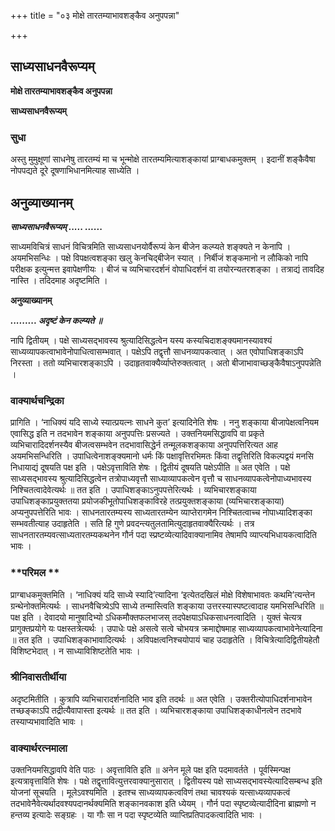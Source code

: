 +++
title = "०३ मोक्षे तारतम्याभावशङ्कैव अनुपपन्ना"

+++


## साध्यसाधनवैरूप्यम्

**मोक्षे तारतम्याभावशङ्कैव अनुपपन्ना**

**साध्यसाधनवैरूप्यम्**

### **सुधा**

अस्तु मुमुक्षूणां साधनेषु तारतम्यं मा च भून्मोक्षे तारतम्यमित्याशङ्कायां प्राग्बाधकमुक्तम् । इदानीं शङ्कैवैषा नोपपद्यते दूरे दूषणाभिधानमित्याह साध्येति ।

## **अनुव्याख्यानम्**

***साध्यसाधनवैरूप्यम् ..... ......***

साध्यमविचित्रं साधनं विचित्रमिति साध्यसाधनयोर्वैरूप्यं केन बीजेन कल्प्यते शङ्क्यते न केनापि । अयमभिसन्धिः । पक्षे विपक्षत्वशङ्का खलु केनचिद्बीजेन स्यात् । निर्बीजं शङ्कमानो न लौकिको नापि परीक्षक इत्युन्मत्त इवापेक्षणीयः । बीजं च व्यभिचारदर्शनं वोपाधिदर्शनं वा तयोरन्यतरशङ्का । तत्राद्यं तावदिह नास्ति । तदिदमाह अदृष्टमिति ।

**अनुव्याख्यानम्**

***......... अदृष्टं केन कल्प्यते ॥***

नापि द्वितीयम् । पक्षे साध्यसद्भावस्य श्रुत्यादिसिद्धत्वेन यस्य कस्यचिदाशङ्क्यमानस्यावश्यं साध्यव्यापकत्वाभावेनोपाधित्वासम्भवात् । पक्षेऽपि तद्वृत्तौ साधनव्यापकत्वात् । अत एवोपाधिशङ्काऽपि निरस्ता । ततो व्यभिचारशङ्काऽपि । उदाहृतवाक्यैर्व्याप्तेरुक्तत्वात् । अतो बीजाभावाच्छङ्कैवैषाऽनुपपन्नेति ।

### **वाक्यार्थचन्द्रिका**

प्रागिति । ‘नाधिक्यं यदि साध्ये स्यात्प्रयत्नः साधने कुत’ इत्यादिनेति शेषः । ननु शङ्काया बीजापेक्षत्वनियम एवासिद्ध इति न तदभावेन शङ्काया अनुपपत्तिः प्रसज्यते । उक्तनियमसिद्धावपि वा प्रकृते व्यभिचारादिदर्शनस्यैव बीजत्वसम्भवेन तदभावासिद्धेर्न तन्मूलकशङ्काया अनुपपत्तिरित्यत आह अयमभिसन्धिरिति । उपाधित्वेनाशङ्क्यमानो धर्मः किं पक्षावृत्तिरभिमतः किंवा तद्वृत्तिरिति विकल्पद्वयं मनसि निधायाद्यं दूषयति पक्ष इति । पक्षेऽवृत्ताविति शेषः । द्वितीयं दूषयति पक्षेऽपीति ॥ अत एवेति । पक्षे साध्यसद्भावस्य श्रुत्यादिसिद्धत्वेन तत्रोपाध्यवृत्तौ साध्याव्यापकत्वेन वृत्तौ च साधनव्यापकत्वेनोपाध्यभावस्य निश्चितत्वादेवेत्यर्थः ॥ तत इति । उपाधिशङ्काऽनुपपत्तेरित्यर्थः । व्यभिचारशङ्काया उपाधिशङ्काप्रयुक्ततया प्रयोजकीभूतोपाधिशङ्काविरहे तत्प्रयुक्तशङ्काया (व्यभिचारशङ्काया) अप्यनुपपत्तेरिति भावः । साधनतारतम्यस्य साध्यतारतम्येन व्याप्तेरागमेन निश्चितत्वाच्च नोपाध्यादिशङ्का सम्भवतीत्याह उदाहृतेति । सति हि गुणे प्रवदन्त्यतुलतामित्युदाहृतवाक्यैरित्यर्थः । तत्र साधनतारतम्यवत्साध्यतारतम्यकथनेन गौर्न पदा स्प्रष्टव्येत्यादिवाक्यानामिव तेषामपि व्याप्त्यभिधायकत्वादिति भावः ।

### **परिमल **

प्राग्बाधकमुक्तमिति । ‘नाधिक्यं यदि साध्ये स्यादि’त्यादिना ‘इत्येतदखिलं मोक्षे विशेषाभावतः कथमि’त्यन्तेन ग्रन्थेनोक्तमित्यर्थः । साधनवैचित्र्येऽपि साध्ये तन्मास्त्विति शङ्काया उत्तरस्यास्पष्टत्वादाह यमभिसन्धिरिति ॥ पक्ष इति । देवादयो मानुषादिभ्यो ऽधिकमौक्तफलभाजस् तदपेक्षयाऽधिकसाधनत्वादिति । युक्तं चेत्यत्र प्रागुक्तप्रयोगे यः पक्षस्तत्रेत्यर्थः । उपाधेः पक्षे असत्वे सत्वे चोभयत्र क्रमाद्दोषमाह साध्यव्यापकत्वाभावेनेत्यादिना ॥ तत इति । उपाधिशङ्काभावादित्यर्थः । अविपक्षत्वनिश्चयोपायं चाह उदाहृतेति । विचित्रेत्यादिद्वितीयहेतौ विशिष्टभेदात् । न साध्याविशिष्टतेति भावः ।

### **श्रीनिवासतीर्थीया**

अदृष्टमितीति । कुत्रापि व्यभिचारादर्शनादिति भाव इति तदर्थः ॥ अत एवेति । उक्तरीत्योपाधिदर्शनाभावेन तच्छङ्काऽपि तद्रीत्यैवापास्ता इत्यर्थः ॥ तत इति । व्यभिचारशङ्काया उपाधिशङ्काधीनत्वेन तदभावे तस्याप्यभावादिति भावः ।

### **वाक्यार्थरत्नमाला**

उक्तनियमसिद्धावपि वेति पाठः । अवृत्ताविति इति ॥ अनेन मूले पक्ष इति पदमावर्तते । पूर्वस्मिन्पक्ष इत्यत्रावृत्ताविति शेषः । पक्षे तद्वृत्तावित्युत्तरवाक्यानुसारात् । द्वितीयस्य पक्षे साध्यसद्भावस्येत्यादिसम्बन्ध इति योजनां सूचयति । मूलेऽवश्यमिति । इतश्च साध्यव्यापकत्वविणं तथा चावश्यकं यत्साध्यव्यापकत्वं तदभावेनैवेत्यर्थादवश्यपदानर्थक्यमिति शङ्कानवकाश इति ध्येयम् । गौर्न पदा स्पृष्टव्येत्यादीदिना ब्राह्मणो न हन्तव्य इत्यादेः सङ्ग्रहः । या गौः सा न पदा स्पृष्टव्येति व्याप्तिप्रतिपादकत्वादिति भावः ।

